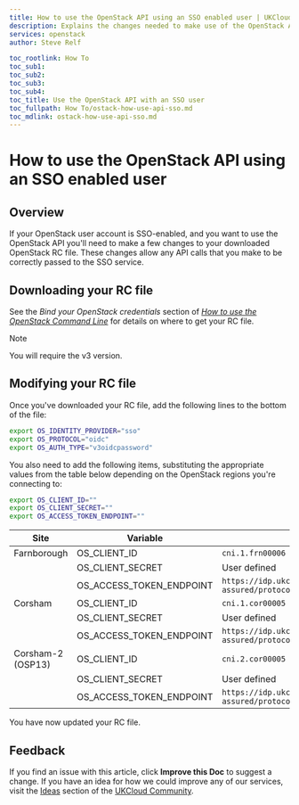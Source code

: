 ```yaml
---
title: How to use the OpenStack API using an SSO enabled user | UKCloud Ltd
description: Explains the changes needed to make use of the OpenStack API with an SSO enabled user.
services: openstack
author: Steve Relf

toc_rootlink: How To
toc_sub1: 
toc_sub2:
toc_sub3:
toc_sub4:
toc_title: Use the OpenStack API with an SSO user
toc_fullpath: How To/ostack-how-use-api-sso.md
toc_mdlink: ostack-how-use-api-sso.md
---
```


# How to use the OpenStack API using an SSO enabled user

## Overview

If your OpenStack user account is SSO-enabled, and you want to use the OpenStack API you'll need to make a few changes to your downloaded OpenStack RC file. These changes allow any API calls that you make to be correctly passed to the SSO service.

## Downloading your RC file

See the *Bind your OpenStack credentials* section of [*How to use the OpenStack Command Line*](ostack-how-use-cli.md) for details on where to get your RC file. 

> [!NOTE]
> You will require the v3 version. 

## Modifying your RC file

Once you've downloaded your RC file, add the following lines to the bottom of the file:

```bash 
export OS_IDENTITY_PROVIDER="sso"
export OS_PROTOCOL="oidc"
export OS_AUTH_TYPE="v3oidcpassword"
```

You also need to add the following items, substituting the appropriate values from the table below depending on the OpenStack regions you're connecting to:

```bash
export OS_CLIENT_ID=""
export OS_CLIENT_SECRET=""
export OS_ACCESS_TOKEN_ENDPOINT=""
```

| Site | Variable | Value|
| ---  | ---------|------|
| Farnborough  | OS_CLIENT_ID | `cni.1.frn00006` |
| &nbsp; | OS_CLIENT_SECRET | User defined |
| &nbsp; | OS_ACCESS_TOKEN_ENDPOINT | `https://idp.ukcloud.com/auth/realms/client-assured/protocol/openid-connect/token` |
| Corsham  | OS_CLIENT_ID | `cni.1.cor00005` |
| &nbsp; | OS_CLIENT_SECRET | User defined |
| &nbsp; | OS_ACCESS_TOKEN_ENDPOINT | `https://idp.ukcloud.com/auth/realms/client-assured/protocol/openid-connect/token` |
| Corsham-2 (OSP13)  | OS_CLIENT_ID | `cni.2.cor00005` |
| &nbsp; | OS_CLIENT_SECRET | User defined |
| &nbsp; | OS_ACCESS_TOKEN_ENDPOINT | `https://idp.ukcloud.com/auth/realms/client-assured/protocol/openid-connect/token` |

You have now updated your RC file.

## Feedback

If you find an issue with this article, click **Improve this Doc** to suggest a change. If you have an idea for how we could improve any of our services, visit the [Ideas](https://community.ukcloud.com/ideas) section of the [UKCloud Community](https://community.ukcloud.com).
